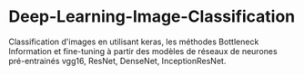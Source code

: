 # Deep-Learning-Image-Classification
Classification d'images en utilisant keras, les méthodes Bottleneck Information et fine-tuning à partir des modèles de réseaux de neurones pré-entrainés vgg16, ResNet, DenseNet, InceptionResNet.
